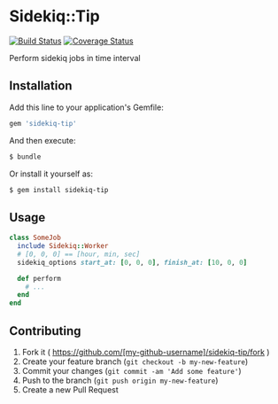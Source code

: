 # Sidekiq::Tip

[![Build Status](https://travis-ci.org/zzet/sidekiq-tip.svg)](https://travis-ci.org/zzet/sidekiq-tip) [![Coverage Status](https://coveralls.io/repos/zzet/sidekiq-tip/badge.svg?branch=master&service=github)](https://coveralls.io/github/zzet/sidekiq-tip?branch=master)

Perform sidekiq jobs in time interval

## Installation

Add this line to your application's Gemfile:

```ruby
gem 'sidekiq-tip'
```

And then execute:

```bash
$ bundle
```

Or install it yourself as:

```bash
$ gem install sidekiq-tip
```

## Usage

```ruby
class SomeJob
  include Sidekiq::Worker
  # [0, 0, 0] == [hour, min, sec]
  sidekiq_options start_at: [0, 0, 0], finish_at: [10, 0, 0]

  def perform
    # ...
  end
end
```

## Contributing

1. Fork it ( https://github.com/[my-github-username]/sidekiq-tip/fork )
2. Create your feature branch (`git checkout -b my-new-feature`)
3. Commit your changes (`git commit -am 'Add some feature'`)
4. Push to the branch (`git push origin my-new-feature`)
5. Create a new Pull Request
